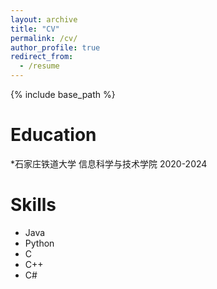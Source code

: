```yaml
---
layout: archive
title: "CV"
permalink: /cv/
author_profile: true
redirect_from:
  - /resume
---
```


{% include base_path %}

Education
======
*石家庄铁道大学 信息科学与技术学院 2020-2024

Skills
======
* Java
* Python
* C
* C++
* C#
  


